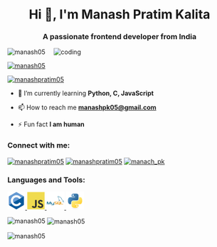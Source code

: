 <h1 align="center">Hi 👋, I'm Manash Pratim Kalita</h1>
<h3 align="center">A passionate frontend developer from India</h3>
<img align="right" alt="coding" width="400" src="https://user-images.githubusercontent.com/69011963/137184767-79a13ec7-1bb3-4341-a6da-3a149c9c159a.gif">
<p align="left"> <img src="https://komarev.com/ghpvc/?username=manash05&label=Profile%20views&color=0e75b6&style=flat" alt="manash05" /> </p>

<p align="left"> <a href="https://github.com/ryo-ma/github-profile-trophy"><img src="https://github-profile-trophy.vercel.app/?username=manash05" alt="manash05" /></a> </p>

<p align="left"> <a href="https://twitter.com/manashpratim05" target="blank"><img src="https://img.shields.io/twitter/follow/manashpratim05?logo=twitter&style=for-the-badge" alt="manashpratim05" /></a> </p>

- 🌱 I’m currently learning **Python, C, JavaScript**

- 📫 How to reach me **manashpk05@gmail.com**

- ⚡ Fun fact **I am human**

<h3 align="left">Connect with me:</h3>
<p align="left">
<a href="https://twitter.com/manashpratim05" target="blank"><img align="center" src="https://raw.githubusercontent.com/rahuldkjain/github-profile-readme-generator/master/src/images/icons/Social/twitter.svg" alt="manashpratim05" height="30" width="40" /></a>
<a href="https://fb.com/manashpratim05" target="blank"><img align="center" src="https://raw.githubusercontent.com/rahuldkjain/github-profile-readme-generator/master/src/images/icons/Social/facebook.svg" alt="manashpratim05" height="30" width="40" /></a>
<a href="https://instagram.com/manach_pk" target="blank"><img align="center" src="https://raw.githubusercontent.com/rahuldkjain/github-profile-readme-generator/master/src/images/icons/Social/instagram.svg" alt="manach_pk" height="30" width="40" /></a>
</p>

<h3 align="left">Languages and Tools:</h3>
<p align="left"> <a href="https://www.cprogramming.com/" target="_blank" rel="noreferrer"> <img src="https://raw.githubusercontent.com/devicons/devicon/master/icons/c/c-original.svg" alt="c" width="40" height="40"/> </a> <a href="https://developer.mozilla.org/en-US/docs/Web/JavaScript" target="_blank" rel="noreferrer"> <img src="https://raw.githubusercontent.com/devicons/devicon/master/icons/javascript/javascript-original.svg" alt="javascript" width="40" height="40"/> </a> <a href="https://www.mysql.com/" target="_blank" rel="noreferrer"> <img src="https://raw.githubusercontent.com/devicons/devicon/master/icons/mysql/mysql-original-wordmark.svg" alt="mysql" width="40" height="40"/> </a> <a href="https://www.python.org" target="_blank" rel="noreferrer"> <img src="https://raw.githubusercontent.com/devicons/devicon/master/icons/python/python-original.svg" alt="python" width="40" height="40"/> </a> </p>

<p><img align="left" src="https://github-readme-stats.vercel.app/api/top-langs?username=manash05&show_icons=true&locale=en&layout=compact" alt="manash05" /></p>

<p>&nbsp;<img align="center" src="https://github-readme-stats.vercel.app/api?username=manash05&show_icons=true&locale=en" alt="manash05" /></p>

<p><img align="center" src="https://github-readme-streak-stats.herokuapp.com/?user=manash05&" alt="manash05" /></p>



